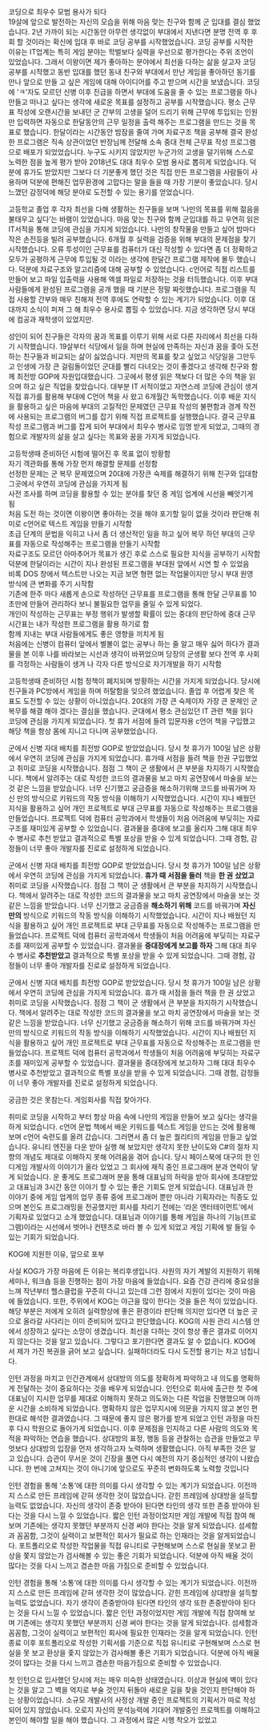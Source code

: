 코딩으로 최우수 모범 용사가 되다  
19살에 앞으로 발전하는 자신의 모습을 위해 마음 맞는 친구와 함께 군 입대를 결심 했었습니다. 2년 가까이 되는 시간동안 아무런 생각없이 부대에서 지낸다면 분명 전역 후 후회 할 것이라는 확신에 입대 후 바로 코딩 공부를 시작했었습니다. 코딩 공부를 시작한 이유는 IT업계는 특히 게임 분야는 학벌보다 실력을 우선으로 평가한다는 주위 조언이 있었습니다. 그래서 이왕이면 제가 좋아하는 분야에서 최선을 다하는 삶을 살고자 코딩 공부를 시작했고 동반 입대를 했던 동내 친구와 부대에서 만난 게임을 좋아하던 동기를 만나 앞으로 만들 고 싶은 게임에 대해 아이디어를 주고 받으며 시간을 보냈습니다. 코딩에 'ㅋ'자도 모르던 신병 이후 진급을 하면서 부대에 도움을 줄 수 있는 프로그램을 하나 만들고 떠나고 싶다는 생각에 새로운 목표를 설정하고 공부를 시작했습니다. 평소 근무표 작성에 오랜시간을 보내던 군 간부의 고생을 덜어 드리기 위해 근무에 투입되는 인원만 입력하면 자동으로 한달동안의 근무 일정을 출력 해주는 프로그램을 만드는 것을 목표로 했습니다. 한달이라는 시간동안 밤잠을 줄여 가며 자료구조 책을 공부해 결국 완성한 프로그램은 직속 상관이었던 반장님께 전달해 소속 중대 전체 근무표 작성 프로그램으로 배포가 되었었습니다. 누구도 시키지 않았지만 누군가의 고생을 덜기위해 스스로 노력한 점을 높게 평가 받아 2018년도 대대 최우수 모범 용사로 뽑히게 되었습니다. 덕분에 휴가도 받았지만 그보다 더 기분좋게 했던 것은 직접 만든 프로그램을 사람들이 사용하며 덕분에 편해진 업무환경에 고맙다는 말을 들을 때 가장 기분이 좋았습니다. 당시 느꼈던 감정덕에 해당 분야로 도전할 수 있는 용기를 얻었습니다.

고등학교 졸업 후 각자 최선을 다해 생활하는 친구들을 보며 ‘나만의 목표를 위해 젊음을 불태우고 싶다’는 바램이 있었습니다. 마음 맞는 친구와 함께 군입대를 하고 우연히 읽은 IT서적을 통해 코딩에 관심을 가지게 되었습니다. 나만의 창작물을 만들고 싶어 밤마다 작은 손전등을 빌려 공부했습니다. 6개월 후 실력을 검증을 위해 부대의 문제점을 찾기 시작했습니다. 오류 투성이인 근무표를 컴퓨터가 대신 작성할 수 있다면 좀 더 정확하고 모두가 공평하게 근무에 투입될 것 이라는 생각에 한달간 프로그램 제작에 몰두 했습니다. 덕분에 자료구조와 알고리즘에 대해 공부할 수 있었습니다.  c언어로 직접 리스트를 만들어 보고 파일 입출력을 사용해 엑셀 파일로 저장하는 것을 터득했습니다. 이후 부대 사람들에게 완성된 프로그램을 공개 했을 때 기분은 정말 짜릿했습니다. 프로그램을 직접 사용할 간부와 매우 친해져 전역 후에도 연락할 수 있는 계기가 되었습니다. 이후 대대까지 소식이 퍼져 그 해 최우수 용사로 뽑힐 수 있었습니다. 지금 생각하면 당시 부대에 컴공과 재학생이 있었지만.

성인이 되어 친구들은 각자의 꿈과 목표를 이루기 위해 서로 다른 자리에서 최선을 다하기 시작했습니다. 19살부터 식당에서 일을 하며 현실에 만족하는 자신과 꿈을 좇아 도전하는 친구들과 비교되는 삶이 싫었습니다. 저만의 목표를 찾고 싶었고 식당일을 그만두고 인생에 가장 큰 걸림돌이었던 군대를 빨리 다녀오는 것이 좋겠다고 생각해 친구와 함께 최전방 GOP에 자원입대했습니다. 그곳에서 평생 읽은 책보다 더 많은 수의 책을 읽으며 하고 싶은 직업을 찾았습니다. 대부분 IT 서적이었고 자연스레 코딩에 관심이 생겨 직접 휴가를 활용해 부대에 C언어 책을 사 왔고 6개월간 독학했습니다. 이후 배운 지식을 활용하고 싶은 마음에 부대의 고질적인 문제였던 근무표 작성의 불편함과 경계 작전에 사용되는 프로그램의 버그를 잡기 위해 직접 프로젝트를 실행했습니다. 결국 근무표 작성 프로그램과 버그를 잡게 되어 부대에서 최우수 병사로 임명 받게 되었고, 그때의 경험으로 개발자의 삶을 살고 싶다는 목표와 꿈을 가지게 되었습니다.

고등학생때 준비하던 시험에 떨어진 후 목표 없이 방황함  
자기 객관화를 통해 가장 먼저 해결할 문제를 선정함  
선정한 문제는 군 복무 문제였으며 20대에 가장큰 숙제를 해결하기 위해 친구와 입대함  
그곳에서 우연히 코딩에 관심을 가지게 됨  
사전 조사를 하며 코딩을 활용할 수 있는 분야를 찾던 중 게임 업계에 시선을 빼앗기게 됨  
처음 도전 하는 것이면 이왕이면 좋아하는 것을 해야 포기할 일이 없을 것이라 판단해 취미로 c언어로 텍스트 게임을 만들기 시작함  
초급 단계의 문법을 익히고 나서 좀 더 생산적인 일을 하고 싶어 복무 하던 부대의 근무표를 자동으로 작성해주는 프로그램을 만들기 시작함  
자료구조도 모르던 아마추어가 목표가 생긴 후로 스스로 필요한 지식을 공부하기 시작함  
덕분에 한달이라는 시간이 지나 완성된 프로그램을 부대원 앞에서 시연 할 수 있었음  
비록 DOS  창에서 텍스트만 나오는 지금 보면 형편 없는 작업물이지만 당시 부대 원영 방식에 큰 변화를 주기 시작함  
기존에 한주 마다 새롭게 손으로 작성하던 근무표를 프로그램을 통해 한달 근무표를 10초만에 만들어 관리하다 보니 불필요한 업무을 줄일 수 있게 되었다.  
개인이 작성하는 근무표는 부정 행위가 발생할 확률이 있는 중대의 판단하에 중대 근무 시간표는 내가 작성한 프로그램을 활용 하기로 함  
함께 지내는 부대 사람들에게도 좋은 영향을 끼치게 됨  
처음에는 신병이 컴퓨터 앞에서 별볼이 없는 공부나 하는 줄 알고 매우 싫어 하다가 결과물을 본 이후 나를 바라보는 시선과 생각이 바뀌었으며 당장의 군생활 보다 전역 후 사회를 걱정하는 사람들이 생겨 나 각자 다른 방식으로 자기개발을 하기 시작함

고등학생때 준비하던 시험 정책이 폐지되며 방황하는 시간을 가지게 되었습니다. 당시에 친구들과 PC방에서 게임을 하며 허탈함을 잊으려 했었습니다. 졸업 후 어렵게 찾은 목표도 도전할 수 있는 상황이 아니었습니다.  20대의 가장 큰 숙제이자 가장 큰 문제인 군 복무를 해결 해야 겠다는 결심을 했습니다. 군대에서 평소 관심있던 IT 관련 책을 읽다 코딩에 관심을 가지게 되었습니다. 첫 휴가 서점에 들려 입문자용 c언어 책을 구입했고 해당 책을 항상 몸에 지니고 다니며 공부했었습니다. 

 군에서 신병 자대 배치를 최전방 GOP로 받았었습니다. 당시 첫 휴가가 100일 남은 상황에서 우연히 코딩에 관심을 가지게 되었습니다. 휴가때 서점을 들려 책을 한권 구입했었고 취미로 코딩을 시작했습니다. 점점 그 책이 군 생활에서 큰 부분을 차지하기 시작했습니다. 책에서 알려주는 대로 작성한 코드의 결과물을 보고 마치 공연장에서 마술을 보는 것 같은 느낌을 받았습니다. 너무 신기했고 궁금증을 해소하기위해 코드를 바꿔가며 자신 만의 방식으로  키워드의 작동 방식을 이해하기 시작했었습니다. 시간이 지나 배웠던 지식을 활용하고 싶어 개인 프로젝트로 부대 근무표를 자동으로 작성해주는 프로그램을 만들었습니다. 프로젝트 덕에 컴퓨터 공학과에서 학생들이 처음 어려움에 부딪히는 자료구조를 재미있게 공부할 수 있었습니다. 결과물을 중대에 보고를 올리자 그해 대대 최우수 병사로 추천 받았고 결과적으로 특별 포상을 받을 수 있게 되었습니다. 그때 경험, 감정들이 너무 좋아 개발자를 진로로 설정하게 되었습니다.

군에서 신병 자대 배치를 최전방 GOP로 받았었습니다. 당시 첫 휴가가 100일 남은 상황에서 우연히 코딩에 관심을 가지게 되었습니다. **휴가 때** **서점을 들러** 책을 **한 권** **샀었고** 취미로 코딩을 시작했습니다. 점점 그 책이 군 생활에서 큰 부분을 차지하기 시작했습니다. 책에서 알려주는 대로 작성한 코드의 결과물을 보고 마치 공연장에서 마술을 보는 것 같은 느낌을 받았습니다. 너무 신기했고 궁금증을 **해소하기 위해** 코드를 바꿔가며 **자신만의** 방식으로  키워드의 작동 방식을 이해하기 시작했었습니다. 시간이 지나 배웠던 지식을 활용하고 싶어 개인 프로젝트로 부대 근무표를 자동으로 작성해주는 프로그램을 만들었습니다. 프로젝트 덕에 컴퓨터 공학과에서 학생들이 처음 어려움에 부딪히는 자료구조를 재미있게 공부할 수 있었습니다. 결과물을 **중대장에게 보고를 하자**  그해 대대 최우수 병사로 **추천받았고** 결과적으로 특별 포상을 받을 수 있게 되었습니다. 그때 경험, 감정들이 너무 좋아 개발자를 진로로 설정하게 되었습니다.

군에서 신병 자대 배치를 최전방 GOP로 받았었습니다. 당시 첫 휴가가 100일 남은 상황에서 우연히 코딩에 관심을 가지게 되었습니다. 휴가 때 서점을 들러 책을 한 권 샀었고 취미로 코딩을 시작했습니다. 점점 그 책이 군 생활에서 큰 부분을 차지하기 시작했습니다. 책에서 알려주는 대로 작성한 코드의 결과물을 보고 마치 공연장에서 마술을 보는 것 같은 느낌을 받았습니다. 너무 신기했고 궁금증을 해소하기 위해 코드를 바꿔가며 자신만의 방식으로  키워드의 작동 방식을 이해하기 시작했었습니다. 시간이 지나 배웠던 지식을 활용하고 싶어 개인 프로젝트로 부대 근무표를 자동으로 작성해주는 프로그램을 만들었습니다. 프로젝트 덕에 컴퓨터 공학과에서 학생들이 처음 어려움에 부딪히는 자료구조를 재미있게 공부할 수 있었습니다. 결과물을 중대장에게 보고하자  그해 대대 최우수 병사로 추천받았고 결과적으로 특별 포상을 받을 수 있게 되었습니다. 그때 경험, 감정들이 너무 좋아 개발자를 진로로 설정하게 되었습니다.

궁금한 것은 못참는다. 게임회사를 직접 찾아가다.

취미로 코딩을 시작하고 부터 항상 마음 속에 나만의 게임을 만들어 보고 싶다는 생각을 하게 되었습니다. c언어 문법 책에서 배운 키워드를 텍스트 게임을 만드는 것에 활용해보며 c언어 숙련도를 올려 갔습니다. 그러면서 좀 더 높은 퀄리티의 게임을 만들고 싶었습니다. 유니티 엔진을 다운 받아 실행 해 보았지만 생각지 못한 난이도와 C\#의 절차 지향의 개념도 제대로 이해하지 못해 어려움을 겪어 습니다. 당시 페이스북에 대구의 한 인디게임 개발사의 이야기가 올라 있었고 그 회사에 재직 중인 프로그래머 분과 연락이 닿게 되었습니다. 운 좋게도 프로그래머 분을 통해 대표님의 허락을 받아 회사에 초대받았고 대표님과 3시간 동안 이야기 할 수 있는 좋은 기회도 얻게 되었습니다. 대표님과 한 이야기 중에 게임 업계의 업무 종류 중에 프로그래머 뿐만 아니라 기획자라는 직종도 있으며 본인도 프로그래밍을 전공했지만 회사를 차리기 전에는 ‘라온 엔터테이먼트’에서 기획자로 있었다고 소개 했었습니다. 대표님과 이야기를 통해 게임을 하나의 기능(프로그램)이라는 시선에서 벗어나 컨텐츠로 바라 볼 수 있게 되었고 게임 기획에 발 들일 수 있는 기회가 되었습니다. 

KOG에 지원한 이유, 앞으로 포부

사실 KOG가 가장 마음에 든 이유는 복리후생입니다. 사원의 자기 계발의 지원하기 위해 세미나, 워크숍 등을 진행하는 점이 가장 마음에 들었습니다. 요즘 건강 관리에 중요성을 느껴 작년부터 헬스클럽을 꾸준히 다니고 있는데 그런 점에서 지원이 있다는 것이 마음에 들었습니다. 또한, 주위에서 KOG는 야근을 많이 한다는 것을 들은 적이 있었습니다. 해당 부분은 저에게 오히려 실력향상에 좋은 환경이라 판단해 의지만 있다면 더 높은 곳으로 올라갈 사다리는 이미 준비되어 있다고 판단했습니다. KOG의 사원 관리 시스템 안에서 성장하고 싶다는 소망이 생겼습니다. 최선을 다하는 것이 항상 좋은 결과로 이어지지 않는다는 것을 알고 있습니다. 그렇다고 포기한다면 결과도 알 수 없습니다. KOG에서 제가 가진 복권을 긁어 보고 싶습니다. 실패하더라도 다시 도전할 용기는 차고 넘칩니다.

인턴 과정을 마치고 인간관계에서 상대방의 의도를 정확하게 파악하고 내 의도를 명확하게 전달하는 것이 중요하다는 것을 배우게 되었습니다. 인턴으로 회사에 출근한 첫 주에 대표님이 지시한 업무를 제대로 이해하지 못하고 의도와는 다른 작업을 진행했으며 아까운 시간을 소비하게 되었습니다. 명확하지 않은 업무지시에 의문을 가지지 않고 본인 편한대로 해석한 결과였습니다. 그 때문에 좋지 않은 평가를 받게 되었고 인턴 과정을 마친 후 다시 학원으로 돌아가게 되었습니다. 이후 문제점을 인지하고 다른 사람의 의도와 목적을 파악하는 연습을 했습니다. 상대방의 표정, 행동 등을 관찰하는 습관을 만들었고 무엇보다 상대방의 입장을 먼저 생각하고자 노력하며 생활했습니다. 아직 부족한 것은 알고 있습니다. 습관이 무서운 것이 긴장을 풀면 다시 예전의 자기 중심적인 생각이 나왔습니다. 한 번에 고쳐지는 것이 아니기에 앞으로도 꾸준히 변화하도록 노력할 것입니다

인턴 경험을 통해 ‘소통’에 대한 의미를 다시 생각할 수 있는 계기가 되었습니다. 이전까지 스스로 만든 프레임에 갇혀 생각한 것이 많았습니다. 갇힌 프레임에 상대방을 설득할 능력도 없었습니다. 자신의 생각이 존중 받아야 된다면 타인의 생각 또한 존중 받아야 된다는 것을 다시 느낄 수 있었습니다. 짧은 인턴 과정이었지만 게임 개발에 직접 참여 해보며 기존에는 생각지 못했던 부분까지 신경 써야 한다는 것을 알게 되었습니다. 섬세함과 꼼꼼함, 그것이 실력이고 보편적인 회사가 필요로 하는 인재라는 것을 알게되었습니다. 포트폴리오로 작성한 작업물을 직접 유니티로 구현해보며 스스로 현실을 못보고 환상을 쫓지 않았는가 검사해볼 수 있는 좋은 기회가 되었습니다. 덕분에 아직 배울 것이 많다는 것을 다시 느끼고 겸손한 마음 가짐으로 준비할 수 있었습니다.

인턴 경험을 통해 ‘소통’에 대한 의미를 다시 생각할 수 있는 계기가 되었습니다. 이전까지 스스로 만든 프레임에 갇혀 생각한 것이 많았습니다. 갇힌 프레임에 상대방을 설득할 능력도 없었습니다. 자기 생각이 존중받아야 된다면 타인의 생각 또한 존중받아야 된다는 것을 다시 느낄 수 있었습니다. 짧은 인턴 과정이었지만 게임 개발에 직접 참여해 보며 기존에는 생각지 못했던 부분까지 신경 써야 한다는 것을 알게 되었습니다. 섬세함과 꼼꼼함, 그것이 실력이고 보편적인 회사에 필요한 인재라는 것을 알게 되었습니다. 인턴 종료 이후 포트폴리오로 작성한 기획서를 기준으로 직접 유니티로 구현해보며 스스로 현실을 못 보고 환상을 좇지 않았는가 검사해볼 좋은 기회가 되었습니다. 덕분에 아직 배울 것이 많다는 것을 다시 느끼고 겸손한 마음가짐으로 준비할 수 있었습니다.

첫 인턴으로 입사했던 당시에 저는 매우 미숙한 상태였습니다. 이상과 현실에 벽이 있다는 것을 알고 그 벽을 억지로 부술 것인지 뒤돌아 새로운 길을 찾을 것인지 판단해야 하는 상황이었습니다. 소규모 개발사의 사정상 개발 중인 프로젝트의 기획서가 따로 작성되어 있지 않았습니다. 오로지 자신의 분석능력에 기대어 개발중인 프로젝트를 이해하고 본인이 해야할 일을 해야 했습니다. 그 과정에서 많은 시행 착오가 있었고 